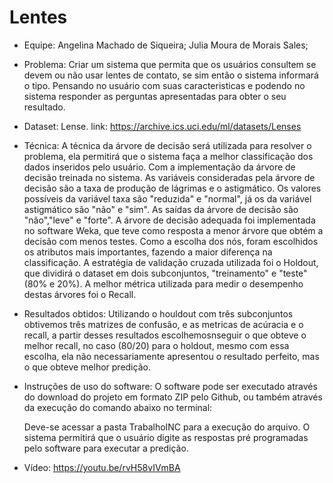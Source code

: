 # Lentes
* Equipe: Angelina Machado de Siqueira; Julia Moura de Morais Sales;
* Problema: Criar um sistema que permita que os usuários consultem se devem ou não usar lentes de contato, se sim então o sistema informará o tipo. Pensando no usuário com suas caracteristicas e podendo no sistema responder as perguntas apresentadas para  obter o seu resultado.
* Dataset: Lense. link: https://archive.ics.uci.edu/ml/datasets/Lenses
* Técnica: A técnica da árvore de decisão será utilizada para resolver o problema, ela permitirá que o sistema faça a melhor classificação dos dados inseridos pelo usuário. Com a implementação da árvore de decisão treinada no sistema. As variáveis consideradas pela árvore de decisão são a taxa de produção de lágrimas e o astigmático. Os valores possíveis da variável taxa são "reduzida" e "normal", já os da variável astigmático são "não" e "sim". As saídas da árvore de decisão são "não","leve" e "forte". A árvore de decisão adequada foi implementada no software Weka, que teve como resposta a menor árvore que obtém a decisão com menos testes. Como a escolha dos nós, foram escolhidos os atributos mais importantes, fazendo a maior diferença na classificação. A estratégia de validação cruzada utilizada foi o Holdout, que dividirá o dataset em dois subconjuntos, "treinamento" e "teste" (80% e 20%). A melhor métrica utilizada para medir o desempenho destas árvores foi o Recall.
* Resultados obtidos: Utilizando o houldout com três subconjuntos obtivemos três matrizes de confusão, e as metricas de acúracia e o recall, a partir desses resultados escolhemosnseguir o que obteve o melhor recall, no caso (80/20) para o holdout, mesmo com essa escolha, ela não necessariamente apresentou o resultado perfeito, mas o que obteve melhor predição.
* Instruções de uso do software: O software pode ser executado através do download do projeto em formato ZIP pelo Github, ou também através da execução do comando abaixo no terminal: 

  Deve-se acessar a pasta TrabalhoINC para a execução do arquivo. 
  O sistema permitirá que o usuário digite as respostas pré programadas pelo software para executar a predição. 
  
 * Vídeo: https://youtu.be/rvH58vIVmBA
